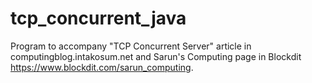 # tcp_concurrent_java
Program to accompany "TCP Concurrent Server" article in computingblog.intakosum.net and Sarun's Computing page in Blockdit https://www.blockdit.com/sarun_computing.
